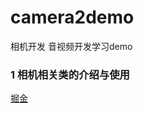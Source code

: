 # camera2demo
相机开发 音视频开发学习demo
### 1 相机相关类的介绍与使用
[掘金](https://juejin.im/post/5eb93af86fb9a0432e5dfbe7)
